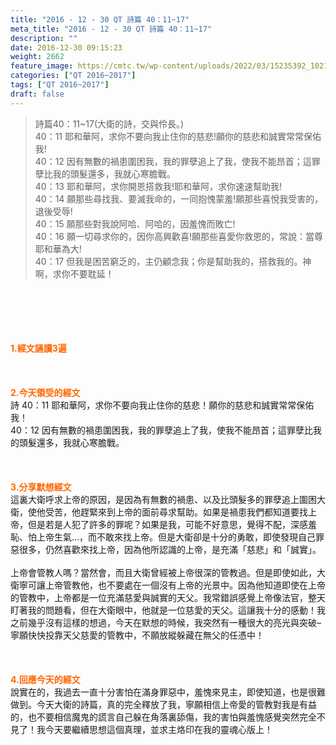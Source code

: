 ```yaml
---
title: "2016 - 12 - 30 QT 詩篇 40：11~17"
meta_title: "2016 - 12 - 30 QT 詩篇 40：11~17"
description: ""
date: 2016-12-30 09:15:23
weight: 2662
feature_image: https://cmtc.tw/wp-content/uploads/2022/03/15235392_10211799862337740_180693556567566654_o-1.webp
categories: ["QT 2016~2017"]
tags: ["QT 2016~2017"]
draft: false
---
```


<blockquote>詩篇40：11~17(大衛的詩，交與伶長。)<br />
40：11 耶和華阿，求你不要向我止住你的慈悲!願你的慈悲和誠實常常保佑我!<br />
40：12 因有無數的禍患圍困我，我的罪孽追上了我，使我不能昂首；這罪孽比我的頭髮還多，我就心寒膽戰。<br />
40：13 耶和華阿，求你開恩搭救我!耶和華阿，求你速速幫助我!<br />
40：14 願那些尋找我、要滅我命的，一同抱愧蒙羞!願那些喜悅我受害的，退後受辱!<br />
40：15 願那些對我說阿哈、阿哈的，因羞愧而敗亡!<br />
40：16 願一切尋求你的，因你高興歡喜!願那些喜愛你救恩的，常說：當尊耶和華為大!<br />
40：17 但我是困苦窮乏的，主仍顧念我；你是幫助我的，搭救我的。神啊，求你不要耽延！</blockquote><br />
&nbsp;<br />
<br />
&nbsp;<br />
<br />
<span style="color: #ff6600;"><strong>1.</strong><strong>經文誦讀3遍</strong></span><br />
<br />
<span style="color: #ff6600;"><strong> </strong></span><br />
<br />
<span style="color: #ff6600;"><strong>2.</strong><strong>今天領受的經文<br />
</strong></span>詩 40：11 耶和華阿，求你不要向我止住你的慈悲！願你的慈悲和誠實常常保佑我！<br />
40：12 因有無數的禍患圍困我，我的罪孽追上了我，使我不能昂首；這罪孽比我的頭髮還多，我就心寒膽戰。<br />
<br />
&nbsp;<br />
<br />
<span style="color: #ff6600;"><strong>3.</strong><strong>分享默想經文<br />
</strong></span>這裏大衛呼求上帝的原因，是因為有無數的禍患、以及比頭髮多的罪孽追上圍困大衛，使他受苦，他趕緊來到上帝的面前尋求幫助。如果是禍患我們都知道要找上帝，但是若是人犯了許多的罪呢？如果是我，可能不好意思，覺得不配，深感羞恥、怕上帝生氣…，而不敢來找上帝。但是大衛卻是十分的勇敢，即使發現自己罪惡很多，仍然喜歡來找上帝，因為他所認識的上帝，是充滿「慈悲」和「誠實」。<br />
<br />
上帝會管教人嗎？當然會，而且大衛曾經被上帝很深的管教過。但是即使如此，大衛寧可讓上帝管教他，也不要處在一個沒有上帝的光景中。因為他知道即使在上帝的管教中，上帝都是一位充滿慈愛與誠實的天父。我常錯誤感覺上帝像法官，整天盯著我的問題看，但在大衛眼中，他就是一位慈愛的天父。這讓我十分的感動！我之前幾乎沒有這樣的想過，今天在默想的時候，我突然有一種很大的亮光與突破–寧願快快投靠天父慈愛的管教中，不願放縱躲藏在無父的任憑中！<br />
<br />
&nbsp;<br />
<br />
<span style="color: #ff6600;"><strong>4.</strong><strong>回應今天的經文<br />
</strong></span>說實在的，我過去一直十分害怕在滿身罪惡中，羞愧來見主，即使知道，也是很難做到。今天大衛的詩篇，真的完全釋放了我，寧願相信上帝愛的管教對我是有益的，也不要相信魔鬼的謊言自己躲在角落裏舔傷，我的害怕與羞愧感覺突然完全不見了！我今天要繼續思想這個真理，並求主烙印在我的靈魂心版上！<br />
<br />
&nbsp;
        